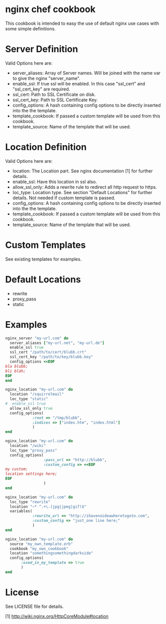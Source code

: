 nginx chef cookbook
===================

This cookbook is intended to easy the use of default nginx use cases with some simple definitions.

Server Definition
=================

Valid Options here are:

* server_aliases: Array of Server names. Will be joined with the name var to give the nginx "server_name".
* enable_ssl: If true ssl will be enabled. In this case "ssl_cert" and "ssl_cert_key" are required.
* ssl_cert: Path to SSL Certificate on disk.
* ssl_cert_key: Path to SSL Certificate Key.
* config_options: A hash containing config options to be directly inserted into the the template.
* template_cookbook: If passed a custom template will be used from this cookbook.
* template_source: Name of the template that will be used.

Location Definition
===================

Valid Options here are:

* location: The Location part. See nginx documentation [1] for further details.
* enable_ssl: Have this location in ssl also.
* allow_ssl_only: Adds a rewrite rule to redirect all http request to https.
* loc_type: Location type. See section "Default Locations" for further details. Not needed if custom template is passed.
* config_options: A hash containing config options to be directly inserted into the the template.
* template_cookbook: If passed a custom template will be used from this cookbook.
* template_source: Name of the template that will be used.

Custom Templates
================

See existing templates for examples.

Default Locations
=================

* rewrite
* proxy_pass
* static

Examples
========

```ruby
nginx_server "my-url.com" do
  server_aliases ["my-url.net", "my-url.de"]
  enable_ssl true
  ssl_cert "/path/to/cert/blubb.crt"
  ssl_cert_key "/path/to/key/blubb.key"
  config_options <<EOF
bla blubb;
bli bläh;
EOF
end

nginx_location "my-url.com" do
  location "/squirrelmail"
  loc_type "static"
#  enable_ssl true
  allow_ssl_only true
  config_options(
            :root => "/tmp/blubb",
            :indices => ["index.htm", "index.html"]
            )
end

nginx_location "my-url.com" do
  location "/wiki"
  loc_type "proxy_pass"
  config_options(
                 :pass_url => "http://blubb",
                 :custom_config => <<EOF
my custom;
location settings here;
EOF
                 )
end

nginx_location "my-url.com" do
  loc_type "rewrite"
  location "~* ^.+\.(jpg|jpeg|gif)$"
  variables(
            :rewrite_url => "http://ihavenoideawheretogoto.com",
            :custom_config => "just_one line here;"
            )
end

nginx_location "my-url.com" do
  source "my_own_template.erb"
  cookbook "my_own_cookbook"
  location "somethingsomethingdarkside"
  config_options(
       :used_in_my_template => true
       )
end
```

License
=======

See LICENSE file for details.

[1] http://wiki.nginx.org/HttpCoreModule#location